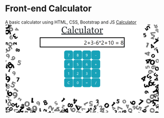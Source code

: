 # Front-end Calculator 

A basic calculator using HTML, CSS, Bootstrap and JS
<a href = "https://siddhanth339.github.io">Calculator</a>
<img src = "demo.png" alt = "demo image here">
